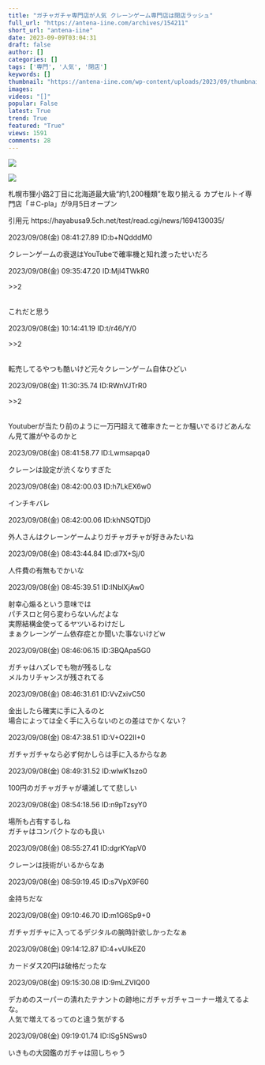 ```yaml
---
title: "ガチャガチャ専門店が人気 クレーンゲーム専門店は閉店ラッシュ"
full_url: "https://antena-iine.com/archives/154211"
short_url: "antena-iine"
date: 2023-09-09T03:04:31
draft: false
author: []
categories: []
tags: ['専門', '人気', '閉店']
keywords: []
thumbnail: "https://antena-iine.com/wp-content/uploads/2023/09/thumbnail-press__post_id-154211__.jpg"
images:
videos: "[]"
popular: False
latest: True
trend: True
featured: "True"
views: 1591
comments: 28
---
```


![](https://antena-iine.com/wp-content/uploads/2023/09/thumbnail-press__post_id-154211__.jpg)

![]([])

<div><p>札幌市狸小路2丁目に北海道最大級“約1,200種類”を取り揃える カプセルトイ専門店「＃C-pla」が9月5日オープン</p><p>引用元 https://hayabusa9.5ch.net/test/read.cgi/news/1694130035/</p> <p class='t_h '> <p> 2023/09/08(金) 08:41:27.89 ID:b+NQdddM0</p> </p> <p class='t_b '> クレーンゲームの衰退はYouTubeで確率機と知れ渡ったせいだろ </p> <p class='t_h t_i'> <p> 2023/09/08(金) 09:35:47.20 ID:MjI4TWkR0</p> </p> <p class='t_b t_i '> <p class='anchor'>>>2</p> <br> これだと思う </p> <p class='t_h t_i'> <p> 2023/09/08(金) 10:14:41.19 ID:t/r46/Y/0</p> </p> <p class='t_b t_i '> <p class='anchor'>>>2</p> <br> 転売してるやつも酷いけど元々クレーンゲーム自体ひどい </p> <p class='t_h t_i'> <p> 2023/09/08(金) 11:30:35.74 ID:RWnVJTrR0</p> </p> <p class='t_b t_i '> <p class='anchor'>>>2</p> <br> Youtuberが当たり前のように一万円超えて確率きたーとか騒いでるけどあんなん見て誰がやるのかと </p> <p class='t_h '> <p> 2023/09/08(金) 08:41:58.77 ID:Lwmsapqa0</p> </p> <p class='t_b '> クレーンは設定が渋くなりすぎた </p> <p class='t_h '> <p> 2023/09/08(金) 08:42:00.03 ID:h7LkEX6w0</p> </p> <p class='t_b '> インチキバレ </p> <p class='t_h '> <p> 2023/09/08(金) 08:42:00.06 ID:khNSQTDj0</p> </p> <p class='t_b '> 外人さんはクレーンゲームよりガチャガチャが好きみたいね </p> <p class='t_h '> <p> 2023/09/08(金) 08:43:44.84 ID:dI7X+Sj/0</p> </p> <p class='t_b '> 人件費の有無もでかいな </p> <p class='t_h '> <p> 2023/09/08(金) 08:45:39.51 ID:INblXjAw0</p> </p> <p class='t_b '> 射幸心煽るという意味では <br>パチスロと何ら変わらないんだよな <br> 実際結構金使ってるヤツいるわけだし <br> まぁクレーンゲーム依存症とか聞いた事ないけどw </p> <p class='t_h '> <p> 2023/09/08(金) 08:46:06.15 ID:3BQApa5G0</p> </p> <p class='t_b '> ガチャはハズレでも物が残るしな <br> メルカリチャンスが残されてる </p> <p class='t_h '> <p> 2023/09/08(金) 08:46:31.61 ID:VvZxivC50</p> </p> <p class='t_b '> 金出したら確実に手に入るのと <br> 場合によっては全く手に入らないのとの差はでかくない？ </p> <p class='t_h '> <p> 2023/09/08(金) 08:47:38.51 ID:V+O22II+0</p> </p> <p class='t_b '> ガチャガチャなら必ず何かしらは手に入るからなあ </p> <p class='t_h '> <p> 2023/09/08(金) 08:49:31.52 ID:wlwK1szo0</p> </p> <p class='t_b '> 100円のガチャガチャが壊滅してて悲しい </p> <p class='t_h '> <p> 2023/09/08(金) 08:54:18.56 ID:n9pTzsyY0</p> </p> <p class='t_b '> 場所も占有するしね <br> ガチャはコンパクトなのも良い </p> <p class='t_h '> <p> 2023/09/08(金) 08:55:27.41 ID:dgrKYapV0</p> </p> <p class='t_b '> クレーンは技術がいるからなあ </p> <p class='t_h '> <p> 2023/09/08(金) 08:59:19.45 ID:s7VpX9F60</p> </p> <p class='t_b '> 金持ちだな </p> <p class='t_h '> <p> 2023/09/08(金) 09:10:46.70 ID:m1G6Sp9+0</p> </p> <p class='t_b '> ガチャガチャに入ってるデジタルの腕時計欲しかったなぁ </p> <p class='t_h '> <p> 2023/09/08(金) 09:14:12.87 ID:4+vUIkEZ0</p> </p> <p class='t_b '> カードダス20円は破格だったな </p> <p class='t_h '> <p> 2023/09/08(金) 09:15:30.08 ID:9mLZVIQ00</p> </p> <p class='t_b '> デカめのスーパーの潰れたテナントの跡地にガチャガチャコーナー増えてるよな。 <br> 人気で増えてるってのと違う気がする </p> <p class='t_h '> <p> 2023/09/08(金) 09:19:01.74 ID:ISg5NSws0</p> </p> <p class='t_b '> いきもの大図鑑のガチャは回しちゃう </p> <p class='amazon LargeImage'> </p> </div>